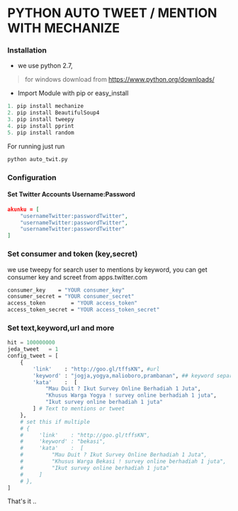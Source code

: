 # PYTHON AUTO TWEET / MENTION WITH MECHANIZE

### Installation

 - we use python 2.7,
 > for windows download from https://www.python.org/downloads/
 - Import Module with pip or easy_install
```python
1. pip install mechanize
2. pip install BeautifulSoup4
3. pip install tweepy
4. pip install pprint
5. pip install random
```

For running just run
```python
python auto_twit.py
```

### Configuration

#### Set Twitter Accounts Username:Password
```json
akunku = [
    "usernameTwitter:passwordTwitter",
    "usernameTwitter:passwordTwitter",
    "usernameTwitter:passwordTwitter"
]
```

### Set consumer and token (key,secret)
we use tweepy for search user to mentions by keyword, you can get consumer key and screet from apps.twitter.com
```sh
consumer_key    = "YOUR consumer_key"
consumer_secret = "YOUR consumer_secret"
access_token        = "YOUR access_token"
access_token_secret = "YOUR access_token_secret"
```

### Set text,keyword,url and more
```python
hit = 100000000
jeda_tweet   = 1
config_tweet = [
    {
        'link'    : "http://goo.gl/tffsKN", #url
        'keyword' : "jogja,yogya,malioboro,prambanan", ## keyword separated by (,)
        'kata'    :  [
            "Mau Duit ? Ikut Survey Online Berhadiah 1 Juta",
            "Khusus Warga Yogya ! survey online berhadiah 1 juta",
            "Ikut survey online berhadiah 1 juta"
        ] # Text to mentions or tweet
    },
    # set this if multiple
    # {
    #     'link'    : "http://goo.gl/tffsKN",
    #     'keyword' : "bekasi",
    #     'kata'    :  [
    #         "Mau Duit ? Ikut Survey Online Berhadiah 1 Juta",
    #         "Khusus Warga Bekasi ! survey online berhadiah 1 juta",
    #         "Ikut survey online berhadiah 1 juta"
    #     ]
    # },
]
```

That's it ..
